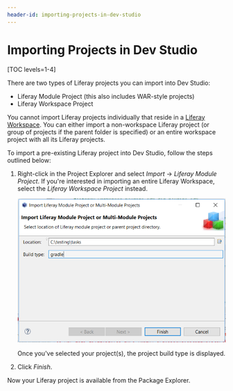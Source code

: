 ```yaml
---
header-id: importing-projects-in-dev-studio
---
```


# Importing Projects in Dev Studio

[TOC levels=1-4]

There are two types of Liferay projects you can import into Dev Studio:

- Liferay Module Project (this also includes WAR-style projects)
- Liferay Workspace Project

You cannot import Liferay projects individually that reside in a
[Liferay Workspace](/developer/reference/-/knowledge_base/7-2/liferay-workspace).
You can either import a non-workspace Liferay project (or group of projects if
the parent folder is specified) or an entire workspace project with all its
Liferay projects.

To import a pre-existing Liferay project into Dev Studio, follow the steps
outlined below:

1.  Right-click in the Project Explorer and select *Import* &rarr; *Liferay
    Module Project*. If you're interested in importing an entire Liferay
    Workspace, select the *Liferay Workspace Project* instead.

    ![Figure 1: You can import a single project or folder of projects.](../../../images/import-liferay-project.png)

    Once you've selected your project(s), the project build type is displayed.

2.  Click *Finish*.

Now your Liferay project is available from the Package Explorer.
